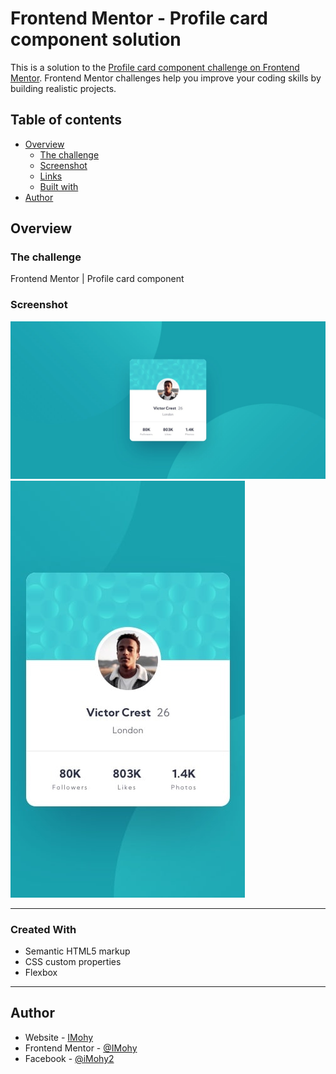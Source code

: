 # Frontend Mentor - Profile card component solution

This is a solution to the [Profile card component challenge on Frontend Mentor](https://www.frontendmentor.io/challenges/profile-card-component-cfArpWshJ). Frontend Mentor challenges help you improve your coding skills by building realistic projects. 

## Table of contents

- [Overview](#overview)
  - [The challenge](#the-challenge)
  - [Screenshot](#screenshot)
  - [Links](#links)
  - [Built with](#built-with)
- [Author](#author)

## Overview

### The challenge

Frontend Mentor | Profile card component

### Screenshot

![Desktop view](./desktop-design.jpg)
                                                                                        ![Mobile View](./mobile-design.jpg)

***************************
### Created With

- Semantic HTML5 markup
- CSS custom properties
- Flexbox
***************

## Author

- Website - [IMohy](https://github.com/IMohy)
- Frontend Mentor - [@IMohy](https://www.frontendmentor.io/profile/IMohy)
- Facebook - [@iMohy2](https://www.facebook.com/iMohy2/)
